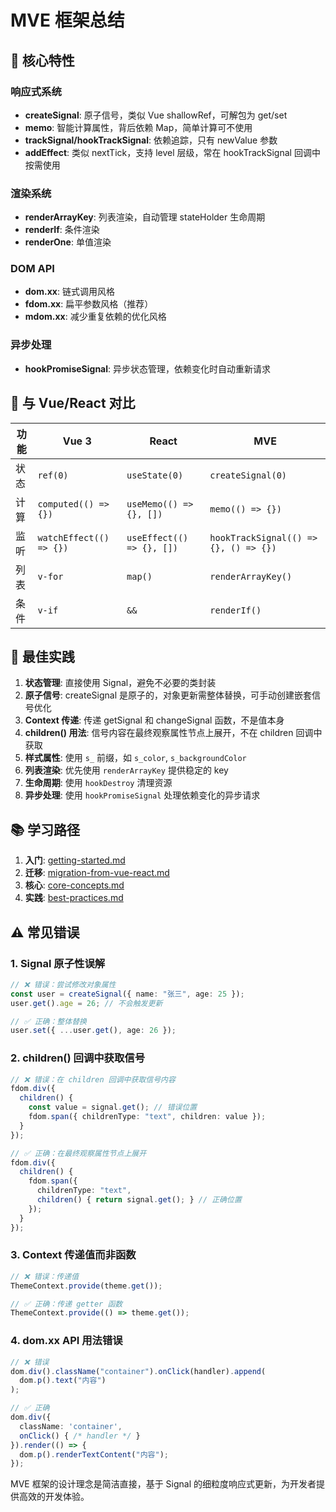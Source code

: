 # MVE 框架总结

## 🎯 核心特性

### 响应式系统
- **createSignal**: 原子信号，类似 Vue shallowRef，可解包为 get/set
- **memo**: 智能计算属性，背后依赖 Map，简单计算可不使用
- **trackSignal/hookTrackSignal**: 依赖追踪，只有 newValue 参数
- **addEffect**: 类似 nextTick，支持 level 层级，常在 hookTrackSignal 回调中按需使用

### 渲染系统
- **renderArrayKey**: 列表渲染，自动管理 stateHolder 生命周期
- **renderIf**: 条件渲染
- **renderOne**: 单值渲染

### DOM API
- **dom.xx**: 链式调用风格
- **fdom.xx**: 扁平参数风格（推荐）
- **mdom.xx**: 减少重复依赖的优化风格

### 异步处理
- **hookPromiseSignal**: 异步状态管理，依赖变化时自动重新请求

## 🔄 与 Vue/React 对比

| 功能 | Vue 3 | React | MVE |
|------|-------|-------|-----|
| 状态 | `ref(0)` | `useState(0)` | `createSignal(0)` |
| 计算 | `computed(() => {})` | `useMemo(() => {}, [])` | `memo(() => {})` |
| 监听 | `watchEffect(() => {})` | `useEffect(() => {}, [])` | `hookTrackSignal(() => {}, () => {})` |
| 列表 | `v-for` | `map()` | `renderArrayKey()` |
| 条件 | `v-if` | `&&` | `renderIf()` |

## 🚀 最佳实践

1. **状态管理**: 直接使用 Signal，避免不必要的类封装
2. **原子信号**: createSignal 是原子的，对象更新需整体替换，可手动创建嵌套信号优化
3. **Context 传递**: 传递 getSignal 和 changeSignal 函数，不是值本身
4. **children() 用法**: 信号内容在最终观察属性节点上展开，不在 children 回调中获取
5. **样式属性**: 使用 `s_` 前缀，如 `s_color`, `s_backgroundColor`
6. **列表渲染**: 优先使用 `renderArrayKey` 提供稳定的 key
7. **生命周期**: 使用 `hookDestroy` 清理资源
8. **异步处理**: 使用 `hookPromiseSignal` 处理依赖变化的异步请求

## 📚 学习路径

1. **入门**: [getting-started.md](./guide/getting-started.md)
2. **迁移**: [migration-from-vue-react.md](./guide/migration-from-vue-react.md)
3. **核心**: [core-concepts.md](./guide/core-concepts.md)
4. **实践**: [best-practices.md](./guide/best-practices.md)

## ⚠️ 常见错误

### 1. Signal 原子性误解
```typescript
// ❌ 错误：尝试修改对象属性
const user = createSignal({ name: "张三", age: 25 });
user.get().age = 26; // 不会触发更新

// ✅ 正确：整体替换
user.set({ ...user.get(), age: 26 });
```

### 2. children() 回调中获取信号
```typescript
// ❌ 错误：在 children 回调中获取信号内容
fdom.div({
  children() {
    const value = signal.get(); // 错误位置
    fdom.span({ childrenType: "text", children: value });
  }
});

// ✅ 正确：在最终观察属性节点上展开
fdom.div({
  children() {
    fdom.span({
      childrenType: "text",
      children() { return signal.get(); } // 正确位置
    });
  }
});
```

### 3. Context 传递值而非函数
```typescript
// ❌ 错误：传递值
ThemeContext.provide(theme.get());

// ✅ 正确：传递 getter 函数
ThemeContext.provide(() => theme.get());
```

### 4. dom.xx API 用法错误
```typescript
// ❌ 错误
dom.div().className("container").onClick(handler).append(
  dom.p().text("内容")
);

// ✅ 正确
dom.div({
  className: 'container',
  onClick() { /* handler */ }
}).render(() => {
  dom.p().renderTextContent("内容");
});
```

MVE 框架的设计理念是简洁直接，基于 Signal 的细粒度响应式更新，为开发者提供高效的开发体验。